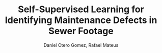 ---
paperId: 26
author: Daniel Otero Gomez, Rafael Mateus
publicationauthor: Mateus, R. et. al.
title: Self-Supervised Learning for Identifying Maintenance Defects in Sewer Footage
pdf: Rafael_Mateus.pdf
poster: --
pitch: --
type: Poster
topic: Computer Vision
subtopic: Self-supervised Learning
link: https://doi.org/10.52591/lxai202407276
conference: icml
year: 2024
tags: icml-2024
location: Vienna, Austria
---